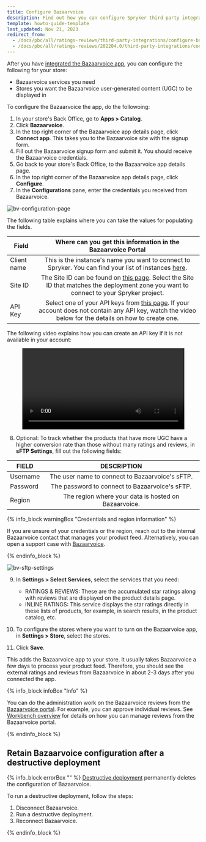 ```yaml
---
title: Configure Bazaarvoice
description: Find out how you can configure Spryker third party integration Bazaarvoice in your Spryker shop.
template: howto-guide-template
last_updated: Nov 21, 2023
redirect_from:
  - /docs/pbc/all/ratings-reviews/third-party-integrations/configure-bazaarvoice.html
  - /docs/pbc/all/ratings-reviews/202204.0/third-party-integrations/configure-bazaarvoice.html
---
```


After you have [integrated the Bazaarvoice app](/docs/pbc/all/ratings-reviews/{{site.version}}/third-party-integrations/integrate-bazaarvoice.html), you can configure the following for your store:
- Bazaarvoice services you need
- Stores you want the Bazaarvoice  user-generated content (UGC) to be displayed in

To configure the Bazaarvoice the app, do the followoing:

1. In your store's Back Office, go to **Apps&nbsp;<span aria-label="and then">></span> Catalog**.
2. Click **Bazaarvoice**.
3. In the top right corner of the Bazaarvoice app details page, click **Connect app**.
   This takes you to the Bazaarvoice site with the signup form.
4. Fill out the Bazaarvoice signup form and submit it.
   You should receive the Bazaarvoice credentials.
5. Go back to your store's Back Office, to the Bazaarvoice app details page.
6. In the top right corner of the Bazaarvoice app details page, click **Configure**.
7. In the **Configurations** pane, enter the credentials you received from Bazaarvoice.

![bv-configuration-page](https://spryker.s3.eu-central-1.amazonaws.com/docs/pbc/all/ratings-reviews/third-party-integrations/configure-bazaarvoice/bv-config-page.png)

The following table explains where you can take the values for populating the fields.

<div class="width-100">

| Field   |      Where can you get this information in the Bazaarvoice Portal      |
|----------|:-------------:|
| Client name | This is the instance's name you want to connect to Spryker. You can find your list of instances [here](https://portal.bazaarvoice.com/configurations/sitemanager/clientselector).|
| Site ID | The Site ID can be found on [this page](https://config.portal.bazaarvoice.com/siteManager). Select the Site ID that matches the deployment zone you want to connect to your Spryker project.   |
| API Key | Select one of your API keys from [this page](https://portal.bazaarvoice.com/developer-tools/api-keys). If your account does not contain any API key, watch the video below for the details on how to create one. |

</div>

The following video explains how you can create an API key if it is not available in your account:

<figure class="video_container">
    <video width="100%" height="auto" controls>
    <source src="https://spryker.s3.eu-central-1.amazonaws.com/docs/pbc/all/ratings-reviews/third-party-integrations/configure-bazaarvoice/bv-api-key-creation-process.mov" type="video/mp4">
  </video>
</figure>

8. Optional: To track whether the products that have more UGC have a higher conversion rate than those without many ratings and reviews, in **sFTP Settings**, fill out the following fields:

| FIELD    |                    DESCRIPTION                     |
|----------|:--------------------------------------------------:|
| Username |   The user name to connect to Bazaarvoice's sFTP.   |
| Password |   The password to connect to Bazaarvoice's sFTP.    |
| Region   | The region where your data is hosted on Bazaarvoice. |

{% info_block warningBox "Credentials and region information" %}

If you are unsure of your credentials or the region, reach out to the internal Bazaarvoice contact that manages your product feed. Alternatively, you can open a support case with [Bazaarvoice](https://support.bazaarvoice.com/).

{% endinfo_block %}

![bv-sftp-settings](https://spryker.s3.eu-central-1.amazonaws.com/docs/pbc/all/ratings-reviews/third-party-integrations/configure-bazaarvoice/bv-sftp-settings.png)

9. In **Settings&nbsp;<span aria-label="and then">></span> Select Services**, select the services that you need:
   - RATINGS & REVIEWS: These are the accumulated star ratings along with reviews that are displayed on the product details page.
   <!---- QUESTIONS & ANSWERS:-->
   - INLINE RATINGS: This service displays the star ratings directly in these lists of products, for example, in search results, in the product catalog, etc.

10. To configure the stores where you want to turn on the Bazaarvoice app, in **Settings&nbsp;<span aria-label="and then">></span> Store**, select the stores.

11. Click **Save**.

This adds the Bazaarvoice app to your store. It usually takes Bazaarvoice a few days to process your product feed. Therefore, you should see the external ratings and reviews from Bazaarvoice in about 2-3 days after you connected the app.

{% info_block infoBox "Info" %}

You can do the administration work on the Bazaarvoice reviews from the [Bazaarvoice portal](https://portal.bazaarvoice.com/signin?ref=spryker-documentation). For example, you can approve individual reviews. See [Workbench overview](https://knowledge.bazaarvoice.com/wp-content/brandedge-pro-wb/en_US/basics/workbench_overview.html#log-in-to-workbench?ref=spryker-documentation) for details on how you can manage reviews from the Bazaarvoice portal.

{% endinfo_block %}

## Retain Bazaarvoice configuration after a destructive deployment

{% info_block errorBox "" %}
[Destructive deployment](https://spryker.com/docs/dg/dev/acp/retaining-acp-apps-when-running-destructive-deployments.html) permanently deletes the configuration of Bazaarvoice.

To run a destructive deployment, follow the steps:
1. Disconnect Bazaarvoice.
2. Run a destructive deployment.
3. Reconnect Bazaarvoice.

{% endinfo_block %}
